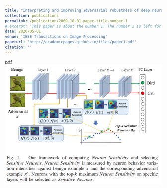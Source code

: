 ```yaml
---
title: "Interpreting and improving adversarial robustness of deep neural networks with neuron sensitivity"
collection: publications
permalink: /publication/2009-10-01-paper-title-number-1
# excerpt: 'This paper is about the number 1. The number 2 is left for future work.'
date: 2020-05-01
venue: 'IEEE Transactions on Image Processing'
paperurl: 'http://academicpages.github.io/files/paper1.pdf'
citation: ''
---
```


[pdf](https://ieeexplore.ieee.org/abstract/document/9286885)
<img src="/images/sns.png">